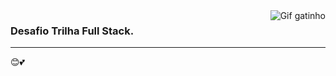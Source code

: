 <img align="right" src="https://media.tenor.com/DimzPZMypFcAAAAM/laptop.gif" alt="Gif gatinho">

### Desafio Trilha Full Stack.

<hr>
 😊💕
